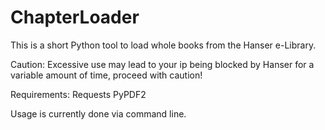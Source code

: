 # ChapterLoader
This is a short Python tool to load whole books from the Hanser e-Library.

Caution: Excessive use may lead to your ip being blocked by Hanser for a variable amount of time, proceed with caution!

Requirements:
  Requests
  PyPDF2


Usage is currently done via command line.

